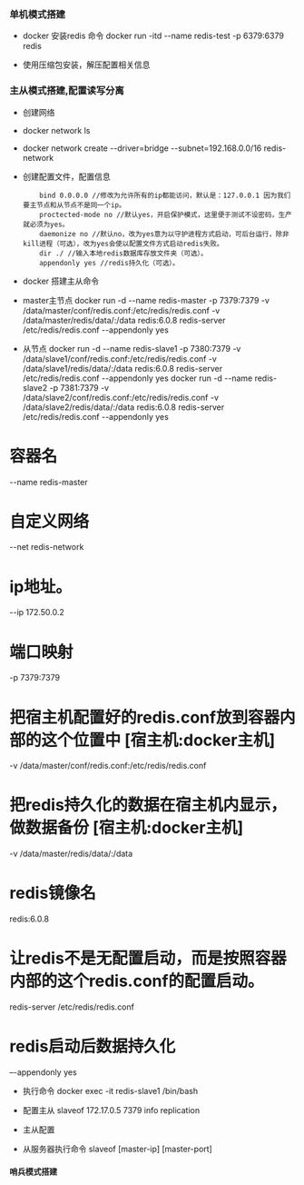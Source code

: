 ### 单机模式搭建
- docker 安装redis 命令
docker run -itd --name redis-test -p 6379:6379 redis

- 使用压缩包安装，解压配置相关信息


### 主从模式搭建,配置读写分离
- 创建网络
- docker network ls
- docker network create --driver=bridge --subnet=192.168.0.0/16 redis-network

- 创建配置文件，配置信息
    ```text
        bind 0.0.0.0 //修改为允许所有的ip都能访问，默认是：127.0.0.1 因为我们要主节点和从节点不是同一个ip。
        proctected-mode no //默认yes，开启保护模式，这里便于测试不设密码，生产就必须为yes。
        daemonize no //默认no，改为yes意为以守护进程方式启动，可后台运行，除非kill进程（可选），改为yes会使以配置文件方式启动redis失败。
        dir ./ //输入本地redis数据库存放文件夹（可选）。
        appendonly yes //redis持久化（可选）。
    ```
- docker 搭建主从命令
- master主节点
docker run -d --name redis-master -p 7379:7379 -v /data/master/conf/redis.conf:/etc/redis/redis.conf -v /data/master/redis/data/:/data redis:6.0.8 redis-server /etc/redis/redis.conf --appendonly yes
- 从节点
docker run -d --name redis-slave1 -p 7380:7379 -v /data/slave1/conf/redis.conf:/etc/redis/redis.conf -v /data/slave1/redis/data/:/data redis:6.0.8 redis-server /etc/redis/redis.conf --appendonly yes
docker run -d --name redis-slave2 -p 7381:7379 -v /data/slave2/conf/redis.conf:/etc/redis/redis.conf -v /data/slave2/redis/data/:/data redis:6.0.8 redis-server /etc/redis/redis.conf --appendonly yes

# 容器名
--name redis-master
# 自定义网络
--net redis-network
# ip地址。
--ip 172.50.0.2
# 端口映射 
-p 7379:7379
# 把宿主机配置好的redis.conf放到容器内部的这个位置中 [宿主机:docker主机]
-v /data/master/conf/redis.conf:/etc/redis/redis.conf
# 把redis持久化的数据在宿主机内显示，做数据备份 [宿主机:docker主机]
-v /data/master/redis/data/:/data
# redis镜像名
redis:6.0.8
# 让redis不是无配置启动，而是按照容器内部的这个redis.conf的配置启动。
redis-server /etc/redis/redis.conf
# redis启动后数据持久化
–-appendonly yes

- 执行命令
docker exec -it redis-slave1 /bin/bash
- 配置主从
slaveof 172.17.0.5 7379
info replication




- 主从配置
- 从服务器执行命令
slaveof [master-ip] [master-port]

#### 哨兵模式搭建